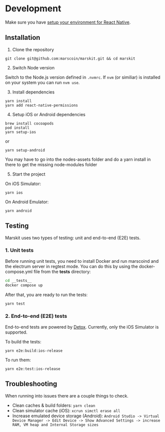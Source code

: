 # Development

Make sure you have [setup your environment for React Native](https://reactnative.dev/docs/environment-setup).

## Installation

1. Clone the repository

```shell
git clone git@github.com:marscoin/marskit.git && cd marskit
```

2. Switch Node version

Switch to the Node.js version defined in `.nvmrc`. If `nvm` (or similiar) is installed on your system you can run `nvm use`.

3. Install dependencies

```shell
yarn install
yarn add react-native-permissions
```

4. Setup iOS or Android dependencies

```shell
brew install cocoapods
pod install
yarn setup-ios
```

or

```shell
yarn setup-android
```

You may have to go into the nodes-assets folder and do a yarn install in there to get the missing node-modules folder

5. Start the project

On iOS Simulator:

```shell
yarn ios
```

On Android Emulator:

```shell
yarn android
```

## Testing

Marskit uses two types of testing: unit and end-to-end (E2E) tests.

### 1. Unit tests

Before running unit tests, you need to install Docker and run marscoind and the electrum server in regtest mode. You can do this by using the docker-compose.yml file from the **tests** directory:

```sh
cd __tests__
docker compose up
```

After that, you are ready to run the tests:

```sh
yarn test
```

### 2. End-to-end (E2E) tests

End-to-end tests are powered by [Detox](https://github.com/wix/Detox). Currently, only the iOS Simulator is supported.

To build the tests:

```shell
yarn e2e:build:ios-release
```

To run them:

```shell
yarn e2e:test:ios-release
```

## Troubleshooting

When running into issues there are a couple things to check.

- Clean caches & build folders: `yarn clean`
- Clean simulator cache (iOS): `xcrun simctl erase all`
- Increase emulated device storage (Android): `Android Studio -> Virtual Device Manager -> Edit Device -> Show Advanced Settings -> increase RAM, VM heap and Internal Storage sizes`
